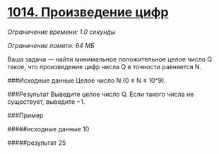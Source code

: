 # [1014. Произведение цифр](http://acm.timus.ru/problem.aspx?space=1&num=1014)

_Ограничение времени: 1.0 секунды_

_Ограничение памяти: 64 МБ_

Ваша задача — найти минимальное положительное целое число Q такое, что произведение цифр числа Q в точности 
равняется N.

###Исходные данные
Целое число N (0 ≤ N ≤ 10^9).

###Результат
Выведите целое число Q. Если такого числа не существует, выведите −1.


###Пример

#####исходные данные
    10

#####результат
    25
    
